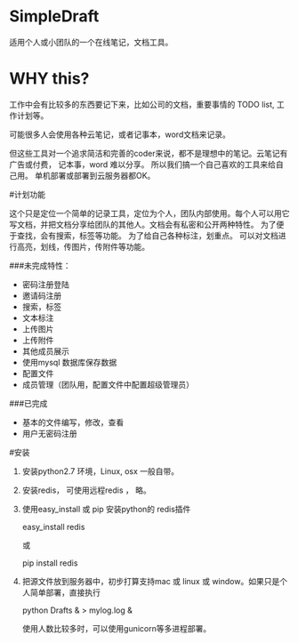 # SimpleDraft
适用个人或小团队的一个在线笔记，文档工具。

# WHY this?

工作中会有比较多的东西要记下来，比如公司的文档，重要事情的 TODO list, 工作计划等。

可能很多人会使用各种云笔记，或者记事本，word文档来记录。

但这些工具对一个追求简洁和完善的coder来说，都不是理想中的笔记。云笔记有广告或付费， 记本事，word 难以分享。 所以我们搞一个自己喜欢的工具来给自己用。 单机部署或部署到云服务器都OK。


#计划功能

这个只是定位一个简单的记录工具，定位为个人，团队内部使用。每个人可以用它写文档，并把文档分享给团队的其他人。文档会有私密和公开两种特性。 为了便于查找，会有搜索，标签等功能。 为了给自己各种标注，划重点。 可以对文档进行高亮，划线，传图片，传附件等功能。



###未完成特性：

* 密码注册登陆
* 邀请码注册
* 搜索，标签
* 文本标注
* 上传图片
* 上传附件
* 其他成员展示
* 使用mysql 数据库保存数据
* 配置文件
* 成员管理（团队用，配置文件中配置超级管理员）


###已完成


* 基本的文件编写，修改，查看
* 用户无密码注册




#安装
1. 安装python2.7 环境，Linux, osx 一般自带。

2. 安装redis， 可使用远程redis ， 略。

3. 使用easy_install 或 pip 安装python的 redis插件

	easy_install redis  
	
	或
	
	pip install redis

4. 把源文件放到服务器中，初步打算支持mac 或 linux 或 window。如果只是个人简单部署，直接执行

	python Drafts & > mylog.log &
	
	
	使用人数比较多时，可以使用gunicorn等多进程部署。






